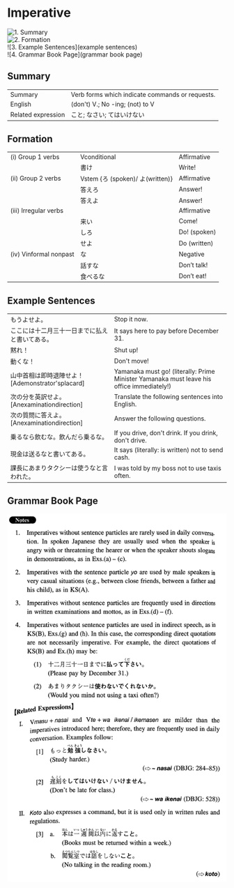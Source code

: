 # Imperative

![1. Summary](summary)<br>
![2. Formation](formation)<br>
![3. Example Sentences](example sentences)<br>
![4. Grammar Book Page](grammar book page)<br>


## Summary

<table><tr>   <td>Summary</td>   <td>Verb forms which indicate commands or requests.</td></tr><tr>   <td>English</td>   <td>(don't) V.; No -ing; (not) to V</td></tr><tr>   <td>Related expression</td>   <td>こと; なさい; てはいけない</td></tr></table>

## Formation

<table class="table"> <tbody><tr class="tr head"> <td class="td"><span class="numbers">(i)</span> <span> <span class="bold">Group 1 verbs</span></span></td> <td class="td"><span class="concept">Vconditional</span> </td> <td class="td"><span>Affirmative</span></td> </tr> <tr class="tr"> <td class="td"><span>&nbsp;</span></td> <td class="td"><span>書<span class="concept">け</span></span> </td> <td class="td"><span>Write!</span></td> </tr> <tr class="tr head"> <td class="td"><span class="numbers">(ii)</span> <span> <span class="bold">Group 2 verbs</span></span></td> <td class="td"><span>Vstem {<span class="concept">ろ</span> (spoken)/ <span class="concept">よ</span>(written)}</span></td> <td class="td"><span>Affirmative</span></td> </tr> <tr class="tr"> <td class="td"><span>&nbsp;</span></td> <td class="td"><span>答え<span class="concept">ろ</span></span> </td> <td class="td"><span>Answer!</span></td> </tr> <tr class="tr"> <td class="td"><span>&nbsp;</span></td> <td class="td"><span>答え<span class="concept">よ</span></span> </td> <td class="td"><span>Answer!</span></td> </tr> <tr class="tr head"> <td class="td"><span class="numbers">(iii)</span> <span> <span class="bold">Irregular verbs</span></span></td> <td class="td"><span>&nbsp;</span></td> <td class="td"><span>Affirmative</span></td> </tr> <tr class="tr"> <td class="td"><span>&nbsp;</span></td> <td class="td"><span>来<span class="concept">い</span></span> </td> <td class="td"><span>Come!</span></td> </tr> <tr class="tr"> <td class="td"><span>&nbsp;</span></td> <td class="td"><span>し<span class="concept">ろ</span></span> </td> <td class="td"><span>Do!    (spoken)</span> </td> </tr> <tr class="tr"> <td class="td"><span>&nbsp;</span></td> <td class="td"><span>せ<span class="concept">よ</span></span> </td> <td class="td"><span>Do    (written)</span> </td> </tr> <tr class="tr head"> <td class="td"><span class="numbers">(iv)</span> <span> <span class="bold">Vinformal nonpast</span></span></td> <td class="td"><span class="concept">な</span> </td> <td class="td"><span>Negative</span></td> </tr> <tr class="tr"> <td class="td"><span>&nbsp;</span></td> <td class="td"><span>話す<span class="concept">な</span></span> </td> <td class="td"><span>Don’t    talk!</span></td> </tr> <tr class="tr"> <td class="td"><span>&nbsp;</span></td> <td class="td"><span>食べる<span class="concept">な</span></span> </td> <td class="td"><span>Don’t    eat!</span></td> </tr> </tbody></table>

## Example Sentences

<table><tr>   <td>もうよせよ。</td>   <td>Stop it now.</td></tr><tr>   <td>ここには十二月三十一日までに払えと書いてある。</td>   <td>It says here to pay before December 31.</td></tr><tr>   <td>黙れ！</td>   <td>Shut up!</td></tr><tr>   <td>動くな！</td>   <td>Don't move!</td></tr><tr>   <td>山中首相は即時退陣せよ！[Ademonstrator'splacard]</td>   <td>Yamanaka must go! (literally: Prime Minister Yamanaka must leave his office immediately!)</td></tr><tr>   <td>次の分を英訳せよ。[Anexaminationdirection]</td>   <td>Translate the following sentences into English.</td></tr><tr>   <td>次の質問に答えよ。[Anexaminationdirection]</td>   <td>Answer the following questions.</td></tr><tr>   <td>乗るなら飲むな。飲んだら乗るな。</td>   <td>If you drive, don't drink. If you drink, don't drive.</td></tr><tr>   <td>現金は送るなと書いてある。</td>   <td>It says (literally: is written) not to send cash.</td></tr><tr>   <td>課長にあまりタクシーは使うなと言われた。</td>   <td>I was told by my boss not to use taxis often.</td></tr></table>

## Grammar Book Page

![](../img/IntermediateImperative.png)

